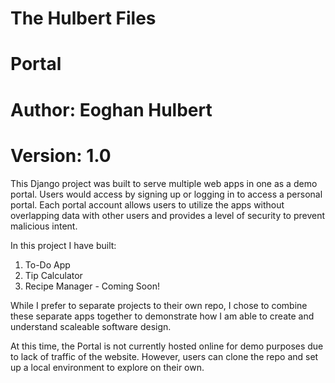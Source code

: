 # The Hulbert Files
# Portal
# Author: Eoghan Hulbert
# Version: 1.0

This Django project was built to serve multiple web apps in one as a demo portal. Users would access by signing up 
or logging in to access a personal portal. Each portal account allows users to utilize the apps without overlapping 
data with other users and provides a level of security to prevent malicious intent.

In this project I have built:

1) To-Do App
2) Tip Calculator
3) Recipe Manager - Coming Soon!

While I prefer to separate projects to their own repo, I chose to combine these separate apps together to demonstrate
how I am able to create and understand scaleable software design.

At this time, the Portal is not currently hosted online for demo purposes due to lack of traffic of the website.
However, users can clone the repo and set up a local environment to explore on their own.
